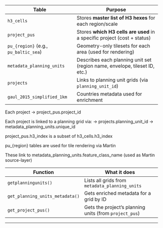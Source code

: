 | Table                                 | Purpose                                                                    |
| ------------------------------------- | -------------------------------------------------------------------------- |
| `h3_cells`                            | Stores **master list of H3 hexes** for each region/scale                   |
| `project_pus`                         | Stores **which H3 cells are used** in a specific project (cost + status)   |
| `pu_{region}` (e.g., `pu_baltic_sea`) | Geometry-only tilesets for each area (used for rendering)                  |
| `metadata_planning_units`             | Describes each planning unit set (region name, envelope, tileset ID, etc.) |
| `projects`                            | Links to planning unit grids (via `planning_unit_id`)                      |
| `gaul_2015_simplified_1km`            | Countries metadata used for enrichment                                     |

Each project → project_pus.project_id

Each project is linked to a planning grid via:
→ projects.planning_unit_id → metadata_planning_units.unique_id

project_pus.h3_index is a subset of h3_cells.h3_index

pu\_{region} tables are used for tile rendering via Martin

These link to metadata_planning_units.feature_class_name (used as Martin source-layer)

| Function                        | What it does                                           |
| ------------------------------- | ------------------------------------------------------ |
| `getplanningunits()`            | Lists all grids from `metadata_planning_units`         |
| `get_planning_units_metadata()` | Gets enriched metadata for a grid by ID                |
| `get_project_pus()`             | Gets the project’s planning units (from `project_pus`) |

---
